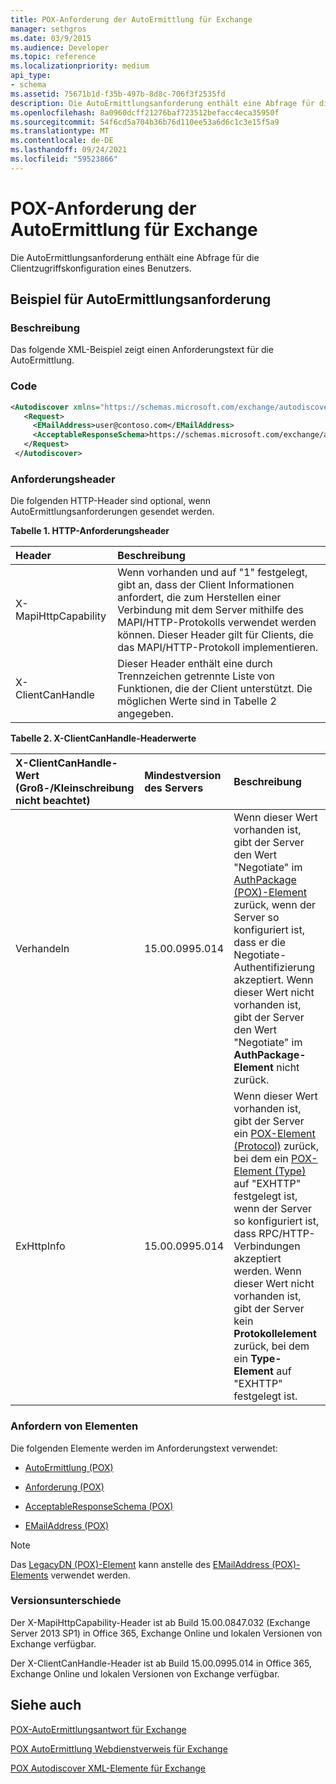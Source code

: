 ```yaml
---
title: POX-Anforderung der AutoErmittlung für Exchange
manager: sethgros
ms.date: 03/9/2015
ms.audience: Developer
ms.topic: reference
ms.localizationpriority: medium
api_type:
- schema
ms.assetid: 75671b1d-f35b-497b-8d8c-706f3f2535fd
description: Die AutoErmittlungsanforderung enthält eine Abfrage für die Clientzugriffskonfiguration eines Benutzers.
ms.openlocfilehash: 8a0960dcff21276baf723512befacc4eca35950f
ms.sourcegitcommit: 54f6cd5a704b36b76d110ee53a6d6c1c3e15f5a9
ms.translationtype: MT
ms.contentlocale: de-DE
ms.lasthandoff: 09/24/2021
ms.locfileid: "59523866"
---
```

# <a name="pox-autodiscover-request-for-exchange"></a>POX-Anforderung der AutoErmittlung für Exchange

Die AutoErmittlungsanforderung enthält eine Abfrage für die Clientzugriffskonfiguration eines Benutzers.
  
## <a name="autodiscover-request-example"></a>Beispiel für AutoErmittlungsanforderung

### <a name="description"></a>Beschreibung

Das folgende XML-Beispiel zeigt einen Anforderungstext für die AutoErmittlung.
  
### <a name="code"></a>Code

```XML
<Autodiscover xmlns="https://schemas.microsoft.com/exchange/autodiscover/outlook/requestschema/2006">
   <Request>
     <EMailAddress>user@contoso.com</EMailAddress>
     <AcceptableResponseSchema>https://schemas.microsoft.com/exchange/autodiscover/outlook/responseschema/2006a</AcceptableResponseSchema>
   </Request>
 </Autodiscover>
```

### <a name="request-headers"></a>Anforderungsheader

Die folgenden HTTP-Header sind optional, wenn AutoErmittlungsanforderungen gesendet werden.
  
**Tabelle 1. HTTP-Anforderungsheader**

|**Header**|**Beschreibung**|
|:-----|:-----|
|X-MapiHttpCapability  <br/> |Wenn vorhanden und auf "1" festgelegt, gibt an, dass der Client Informationen anfordert, die zum Herstellen einer Verbindung mit dem Server mithilfe des MAPI/HTTP-Protokolls verwendet werden können. Dieser Header gilt für Clients, die das MAPI/HTTP-Protokoll implementieren.  <br/> |
|X-ClientCanHandle  <br/> |Dieser Header enthält eine durch Trennzeichen getrennte Liste von Funktionen, die der Client unterstützt. Die möglichen Werte sind in Tabelle 2 angegeben.  <br/> |
   
**Tabelle 2. X-ClientCanHandle-Headerwerte**

|**X-ClientCanHandle-Wert (Groß-/Kleinschreibung nicht beachtet)**|**Mindestversion des Servers**|**Beschreibung**|
|:-----|:-----|:-----|
|Verhandeln  <br/> |15.00.0995.014  <br/> |Wenn dieser Wert vorhanden ist, gibt der Server den Wert "Negotiate" im [AuthPackage (POX)-Element](authpackage-pox.md) zurück, wenn der Server so konfiguriert ist, dass er die Negotiate-Authentifizierung akzeptiert. Wenn dieser Wert nicht vorhanden ist, gibt der Server den Wert "Negotiate" im **AuthPackage-Element** nicht zurück.  <br/> |
|ExHttpInfo  <br/> |15.00.0995.014  <br/> |Wenn dieser Wert vorhanden ist, gibt der Server ein [POX-Element (Protocol)](protocol-pox.md) zurück, bei dem ein [POX-Element (Type)](type-pox.md) auf "EXHTTP" festgelegt ist, wenn der Server so konfiguriert ist, dass RPC/HTTP-Verbindungen akzeptiert werden. Wenn dieser Wert nicht vorhanden ist, gibt der Server kein **Protokollelement** zurück, bei dem ein **Type-Element** auf "EXHTTP" festgelegt ist.  <br/> |
   
### <a name="request-elements"></a>Anfordern von Elementen

Die folgenden Elemente werden im Anforderungstext verwendet:
  
- [AutoErmittlung (POX)](autodiscover-pox.md)
    
- [Anforderung (POX)](request-pox.md)
    
- [AcceptableResponseSchema (POX)](acceptableresponseschema-pox.md)
    
- [EMailAddress (POX)](emailaddress-pox.md)
    
> [!NOTE]
> Das [LegacyDN (POX)-Element](legacydn-pox.md) kann anstelle des [EMailAddress (POX)-Elements](emailaddress-pox.md) verwendet werden. 
  
### <a name="version-differences"></a>Versionsunterschiede

Der X-MapiHttpCapability-Header ist ab Build 15.00.0847.032 (Exchange Server 2013 SP1) in Office 365, Exchange Online und lokalen Versionen von Exchange verfügbar.
  
Der X-ClientCanHandle-Header ist ab Build 15.00.0995.014 in Office 365, Exchange Online und lokalen Versionen von Exchange verfügbar.
  
## <a name="see-also"></a>Siehe auch



[POX-AutoErmittlungsantwort für Exchange](pox-autodiscover-response-for-exchange.md)


[POX AutoErmittlung Webdienstverweis für Exchange](pox-autodiscover-web-service-reference-for-exchange.md)
  
[POX Autodiscover XML-Elemente für Exchange](pox-autodiscover-xml-elements-for-exchange.md)


